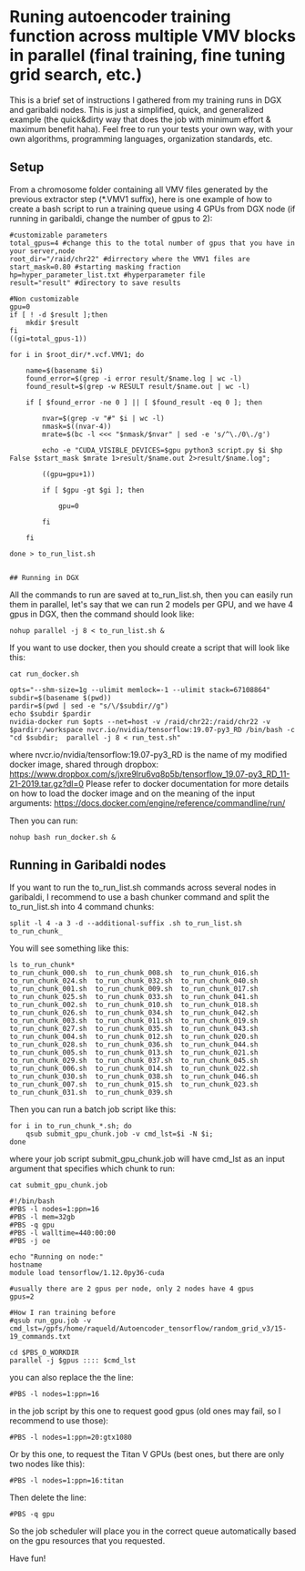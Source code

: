 # Runing autoencoder training function across multiple VMV blocks in parallel (final training, fine tuning grid search, etc.)

This is a brief set of instructions I gathered from my training runs in DGX and garibaldi nodes. 
This is just a simplified, quick, and generalized example (the quick&dirty way that does the job with minimum effort & maximum benefit haha). Feel free to run your tests your own way, with your own algorithms, programming languages, organization standards, etc.

## Setup

From a chromosome folder containing all VMV files generated by the previous extractor step (*.VMV1 suffix), here is one example of how to create a bash script to run a training queue using 4 GPUs from DGX node (if running in garibaldi, change the number of gpus to 2):

```
#customizable parameters
total_gpus=4 #change this to the total number of gpus that you have in your server,node
root_dir="/raid/chr22" #dirrectory where the VMV1 files are
start_mask=0.80 #starting masking fraction
hp=hyper_parameter_list.txt #hyperparameter file
result="result" #directory to save results

#Non customizable
gpu=0
if [ ! -d $result ];then
    mkdir $result
fi
((gi=total_gpus-1))

for i in $root_dir/*.vcf.VMV1; do

    name=$(basename $i)
    found_error=$(grep -i error result/$name.log | wc -l)
    found_result=$(grep -w RESULT result/$name.out | wc -l)

    if [ $found_error -ne 0 ] || [ $found_result -eq 0 ]; then

        nvar=$(grep -v "#" $i | wc -l)
        nmask=$((nvar-4))
        mrate=$(bc -l <<< "$nmask/$nvar" | sed -e 's/^\./0\./g')

        echo -e "CUDA_VISIBLE_DEVICES=$gpu python3 script.py $i $hp False $start_mask $mrate 1>result/$name.out 2>result/$name.log";

        ((gpu=gpu+1))

        if [ $gpu -gt $gi ]; then

            gpu=0

        fi

    fi

done > to_run_list.sh


## Running in DGX
```
All the commands to run are saved at to_run_list.sh, then you can easily run them in parallel, let's say that we can run 2 models per GPU, and we have 4 gpus in DGX, then the command should look like:

```
nohup parallel -j 8 < to_run_list.sh &
```

If you want to use docker, then you should create a script that will look like this:

```
cat run_docker.sh

opts="--shm-size=1g --ulimit memlock=-1 --ulimit stack=67108864"
subdir=$(basename $(pwd))
pardir=$(pwd | sed -e "s/\/$subdir//g")
echo $subdir $pardir
nvidia-docker run $opts --net=host -v /raid/chr22:/raid/chr22 -v $pardir:/workspace nvcr.io/nvidia/tensorflow:19.07-py3_RD /bin/bash -c "cd $subdir;  parallel -j 8 < run_test.sh"
```

where nvcr.io/nvidia/tensorflow:19.07-py3_RD is the name of my modified docker image, shared through dropbox: https://www.dropbox.com/s/jxre9lru6vq8p5b/tensorflow_19.07-py3_RD_11-21-2019.tar.gz?dl=0
Please refer to docker documentation for more details on how to load the docker image and on the meaning of the input arguments: https://docs.docker.com/engine/reference/commandline/run/

Then you can run:

```
nohup bash run_docker.sh &
```

## Running in Garibaldi nodes

If you want to run the to_run_list.sh commands across several nodes in garibaldi, I recommend to use a bash chunker command and split the to_run_list.sh into 4 command chunks:

```
split -l 4 -a 3 -d --additional-suffix .sh to_run_list.sh to_run_chunk_
```

You will see something like this:

```
ls to_run_chunk*
to_run_chunk_000.sh  to_run_chunk_008.sh  to_run_chunk_016.sh  to_run_chunk_024.sh  to_run_chunk_032.sh  to_run_chunk_040.sh
to_run_chunk_001.sh  to_run_chunk_009.sh  to_run_chunk_017.sh  to_run_chunk_025.sh  to_run_chunk_033.sh  to_run_chunk_041.sh
to_run_chunk_002.sh  to_run_chunk_010.sh  to_run_chunk_018.sh  to_run_chunk_026.sh  to_run_chunk_034.sh  to_run_chunk_042.sh
to_run_chunk_003.sh  to_run_chunk_011.sh  to_run_chunk_019.sh  to_run_chunk_027.sh  to_run_chunk_035.sh  to_run_chunk_043.sh
to_run_chunk_004.sh  to_run_chunk_012.sh  to_run_chunk_020.sh  to_run_chunk_028.sh  to_run_chunk_036.sh  to_run_chunk_044.sh
to_run_chunk_005.sh  to_run_chunk_013.sh  to_run_chunk_021.sh  to_run_chunk_029.sh  to_run_chunk_037.sh  to_run_chunk_045.sh
to_run_chunk_006.sh  to_run_chunk_014.sh  to_run_chunk_022.sh  to_run_chunk_030.sh  to_run_chunk_038.sh  to_run_chunk_046.sh
to_run_chunk_007.sh  to_run_chunk_015.sh  to_run_chunk_023.sh  to_run_chunk_031.sh  to_run_chunk_039.sh
```

Then you can run a batch job script like this:

```
for i in to_run_chunk_*.sh; do 
    qsub submit_gpu_chunk.job -v cmd_lst=$i -N $i; 
done
```

where your job script submit_gpu_chunk.job will have cmd_lst as an input argument that specifies which chunk to run:
```
cat submit_gpu_chunk.job

#!/bin/bash
#PBS -l nodes=1:ppn=16
#PBS -l mem=32gb
#PBS -q gpu
#PBS -l walltime=440:00:00
#PBS -j oe

echo "Running on node:"
hostname
module load tensorflow/1.12.0py36-cuda

#usually there are 2 gpus per node, only 2 nodes have 4 gpus
gpus=2

#How I ran training before
#qsub run_gpu.job -v cmd_lst=/gpfs/home/raqueld/Autoencoder_tensorflow/random_grid_v3/15-19_commands.txt

cd $PBS_O_WORKDIR
parallel -j $gpus :::: $cmd_lst
```

you can also replace the the line:

```
#PBS -l nodes=1:ppn=16
```

in the job script by this one to request good gpus (old ones may fail, so I recommend to use those):

```
#PBS -l nodes=1:ppn=20:gtx1080
```

Or by this one, to request the Titan V GPUs (best ones, but there are only two nodes like this):

```
#PBS -l nodes=1:ppn=16:titan
```

Then delete the line:

```
#PBS -q gpu
```

So the job scheduler will place you in the correct queue automatically based on the gpu resources that you requested.

Have fun!

